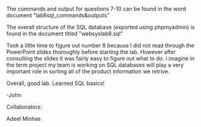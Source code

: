 The commands and output for questions 7-10 can be found in the word document "lab8sql_commands&outputs"

The overall structure of the SQL database (exported using phpmyadmin) is found in the document titled "websyslab8.sql"

Took a little time to figure out number 8 because I did not read through the PowerPoint slides thoroughly before starting the lab. However after consulting the slides it was fairly easy to figure out what to do. I imagine in the term project my team is working on SQL databases will play a very important role in sorting all of the product information we retrive.

Overall, good lab. Learned SQL basics!

-John 

Collaborators:

Adeel Minhas